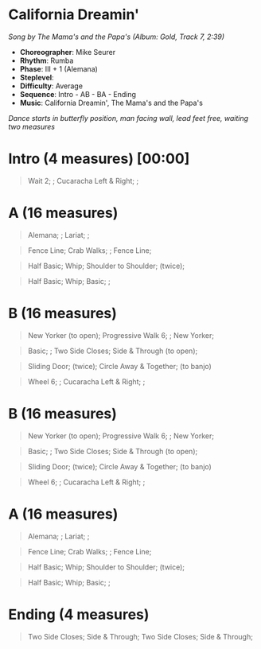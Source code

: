 # California Dreamin'
*Song by The Mama's and the Papa's (Album: Gold, Track 7, 2:39)*
 
* **Choreographer**: Mike Seurer
* **Rhythm**: Rumba
* **Phase**: III + 1 (Alemana)
* **Steplevel**: 
* **Difficulty**: Average
* **Sequence**: Intro - AB - BA - Ending
* **Music**: California Dreamin', The Mama's and the Papa's
 
*Dance starts in butterfly position, man facing wall, lead feet free, waiting two measures*
 
# Intro (4 measures) [00:00]

> Wait 2; ; Cucaracha Left & Right; ;

# A (16 measures)

> Alemana; ; Lariat; ;

> Fence Line; Crab Walks; ; Fence Line; 

> Half Basic; Whip; Shoulder to Shoulder; (twice);

> Half Basic; Whip; Basic; ;

# B (16 measures)

> New Yorker (to open); Progressive Walk 6; ; New Yorker;

> Basic; ; Two Side Closes; Side & Through (to open);

> Sliding Door; (twice); Circle Away & Together; (to banjo)

> Wheel 6; ; Cucaracha Left & Right; ;

# B (16 measures)

> New Yorker (to open); Progressive Walk 6; ; New Yorker;

> Basic; ; Two Side Closes; Side & Through (to open);

> Sliding Door; (twice); Circle Away & Together; (to banjo)

> Wheel 6; ; Cucaracha Left & Right; ;

# A (16 measures)

> Alemana; ; Lariat; ;

> Fence Line; Crab Walks; ; Fence Line; 

> Half Basic; Whip; Shoulder to Shoulder; (twice);

> Half Basic; Whip; Basic; ;

# Ending (4 measures)

> Two Side Closes; Side & Through; Two Side Closes; Side & Through;